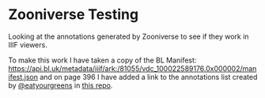 # Zooniverse Testing

Looking at the annotations generated by Zooniverse to see if they work in IIIF viewers. 

To make this work I have taken a copy of the BL Manifest: https://api.bl.uk/metadata/iiif/ark:/81055/vdc_100022589176.0x000002/manifest.json and on page 396 I have added a link to the annotations list created by [@eatyourgreens](https://github.com/eatyourgreens) in [this repo](https://github.com/zooniverse/iiif-annotations).

<div id="mirador" style="width:100%, height:500px"></div>
<script type='text/javascript' src='https://unpkg.com/mirador@latest/dist/mirador.min.js'></script>
<script type="text/javascript">
      var miradorInstance = Mirador.viewer({
        id: 'mirador',
        windows: [
            {
                manifestId: 'https://glenrobson.github.io/iiif_stuff/zooniverse/manifest.json'
                canvasIndex: 396,
                sideBarPanel: 'annotations',
                sideBarOpen: true,
            }
        ],
      });

</script>      

